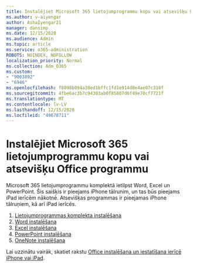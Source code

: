 ```yaml
---
title: Instalējiet Microsoft 365 lietojumprogrammu kopu vai atsevišķu Office programmu
ms.author: v-aiyengar
author: AshaIyengar21
manager: dansimp
ms.date: 12/15/2020
ms.audience: Admin
ms.topic: article
ms.service: o365-administration
ROBOTS: NOINDEX, NOFOLLOW
localization_priority: Normal
ms.collection: Adm_O365
ms.custom:
- "9003892"
- "6946"
ms.openlocfilehash: f8098b094a38ed1bffc1fd1e914d8e4ae07c310f
ms.sourcegitcommit: 4fbe6ac3b7c94303ab0f85807d6f49e70cf7721f
ms.translationtype: MT
ms.contentlocale: lv-LV
ms.lasthandoff: 12/15/2020
ms.locfileid: "49678711"
---
```

# <a name="install-the-microsoft-365-app-bundle-or-an-individual-office-app"></a>Instalējiet Microsoft 365 lietojumprogrammu kopu vai atsevišķu Office programmu

Microsoft 365 lietojumprogrammu komplektā ietilpst Word, Excel un PowerPoint. Šis saišķis ir pieejams iPhone tālrunim, un tas būs pieejams iPad ierīcēm nākotnē. Atsevišķas programmas ir pieejamas iPhone tālruņiem, kā arī iPad ierīcēs.

1. [Lietojumprogrammas komplekta instalēšana](https://go.microsoft.com/fwlink/?linkid=2136762)
1. [Word instalēšana](https://go.microsoft.com/fwlink/?linkid=2136974)
1. [Excel instalēšana](https://go.microsoft.com/fwlink/?linkid=2136975)
1. [PowerPoint instalēšana](https://go.microsoft.com/fwlink/?linkid=2136882)
1. [OneNote instalēšana](https://go.microsoft.com/fwlink/?linkid=2136883)

Lai uzzinātu vairāk, skatiet rakstu [Office instalēšana un iestatīšana ierīcē iPhone vai iPad](https://go.microsoft.com/fwlink/?linkid=2135560).
